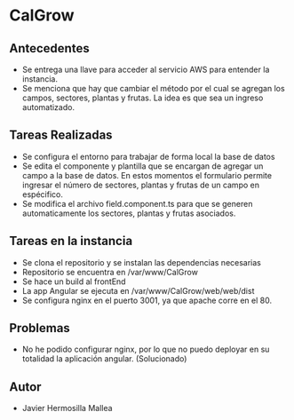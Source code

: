 # CalGrow

## Antecedentes
- Se entrega una llave para acceder al servicio AWS para entender la instancia.
- Se menciona que hay que cambiar el método por el cual se agregan los campos, sectores, plantas y frutas. La idea es que sea un ingreso automatizado.

## Tareas Realizadas
- Se configura el entorno para trabajar de forma local la base de datos
- Se edita el componente y plantilla que se encargan de agregar un campo a la base de datos. En estos momentos el formulario permite ingresar el número de sectores, plantas y frutas de un campo en espécifico.
- Se modifica el archivo field.component.ts para que se generen automaticamente los sectores, plantas y frutas asociados.


## Tareas en la instancia
- Se clona el repositorio y se instalan las dependencias necesarias
- Repositorio se encuentra en /var/www/CalGrow
- Se hace un build al frontEnd
- La app Angular se ejecuta en /var/www/CalGrow/web/web/dist
- Se configura nginx en el puerto 3001, ya que apache corre en el 80.


## Problemas
- No he podido configurar nginx, por lo que no puedo deployar en su totalidad la aplicación angular. (Solucionado)

## Autor
- Javier Hermosilla Mallea